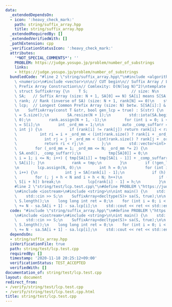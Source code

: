 ```yaml
---
data:
  _extendedDependsOn:
  - icon: ':heavy_check_mark:'
    path: string/suffix_array.hpp
    title: string/suffix_array.hpp
  _extendedRequiredBy: []
  _extendedVerifiedWith: []
  _pathExtension: cpp
  _verificationStatusIcon: ':heavy_check_mark:'
  attributes:
    '*NOT_SPECIAL_COMMENTS*': ''
    PROBLEM: https://judge.yosupo.jp/problem/number_of_substrings
    links:
    - https://judge.yosupo.jp/problem/number_of_substrings
  bundledCode: "#line 2 \"string/suffix_array.hpp\"\n#include <algorithm>\n#include\
    \ <numeric>\n#include <vector>\n\n// CUT begin\n// Suffix Array / Longest Common\
    \ Prefix Array Construction\n// Comlexity: O(N(log N)^2)\ntemplate <typename T>\
    \ struct SuffixArray {\n    T S;                   // size: N\n    std::vector<int>\
    \ SA;   // Suffix Array (size: N + 1, SA[0] == N) SA[i] means S[SA[i]:]\n    std::vector<int>\
    \ rank; // Rank (inverse of SA) (size: N + 1, rank[N] == 0)\n    std::vector<int>\
    \ lcp;  // Longest Common Prefix Array (size: N) betw. S[SA[i]:] & S[SA[i + 1]:]\n\
    \n    SuffixArray(const T &str, bool gen_lcp = true) : S(str) {\n        int N\
    \ = S.size();\n        SA.resize(N + 1);\n        std::iota(SA.begin(), SA.end(),\
    \ 0);\n        rank.assign(N + 1, -1);\n        for (int i = 0; i < N; i++) rank[i]\
    \ = S[i];\n        int _ord_mm = 1;\n\n        auto _comp_suffarr = [&](int i,\
    \ int j) {\n            if (rank[i] != rank[j]) return rank[i] < rank[j];\n  \
    \          int ri = i + _ord_mm < (int)rank.size() ? rank[i + _ord_mm] : -1;\n\
    \            int rj = j + _ord_mm < (int)rank.size() ? rank[j + _ord_mm] : -1;\n\
    \            return ri < rj;\n        };\n        std::vector<int> tmp(N + 1);\n\
    \        for (_ord_mm = 1; _ord_mm <= N; _ord_mm *= 2) {\n            std::sort(SA.begin(),\
    \ SA.end(), _comp_suffarr);\n            tmp[SA[0]] = 0;\n            for (int\
    \ i = 1; i <= N; i++) { tmp[SA[i]] = tmp[SA[i - 1]] + _comp_suffarr(SA[i - 1],\
    \ SA[i]); }\n            rank = tmp;\n        }\n        if (!gen_lcp) return;\n\
    \n        lcp.assign(N, 0);\n        int h = 0;\n        for (int i = 0; i < N;\
    \ i++) {\n            int j = SA[rank[i] - 1];\n            if (h) h--;\n    \
    \        for (; j + h < N and i + h < N; h++)\n                if (S[j + h] !=\
    \ S[i + h]) break;\n            lcp[rank[i] - 1] = h;\n        }\n    }\n};\n\
    #line 2 \"string/test/lcp.test.cpp\"\n#define PROBLEM \"https://judge.yosupo.jp/problem/number_of_substrings\"\
    \n#include <iostream>\n#include <string>\n\nint main() {\n    std::string S;\n\
    \    std::cin >> S;\n    SuffixArray<decltype(S)> sa(S, true);\n\n    int N =\
    \ S.length();\n    long long int ret = 0;\n    for (int i = 0; i < N; i++) ret\
    \ += N - sa.SA[i + 1] - sa.lcp[i];\n    std::cout << ret << std::endl;\n}\n"
  code: "#include \"string/suffix_array.hpp\"\n#define PROBLEM \"https://judge.yosupo.jp/problem/number_of_substrings\"\
    \n#include <iostream>\n#include <string>\n\nint main() {\n    std::string S;\n\
    \    std::cin >> S;\n    SuffixArray<decltype(S)> sa(S, true);\n\n    int N =\
    \ S.length();\n    long long int ret = 0;\n    for (int i = 0; i < N; i++) ret\
    \ += N - sa.SA[i + 1] - sa.lcp[i];\n    std::cout << ret << std::endl;\n}\n"
  dependsOn:
  - string/suffix_array.hpp
  isVerificationFile: true
  path: string/test/lcp.test.cpp
  requiredBy: []
  timestamp: '2020-11-18 20:25:12+09:00'
  verificationStatus: TEST_ACCEPTED
  verifiedWith: []
documentation_of: string/test/lcp.test.cpp
layout: document
redirect_from:
- /verify/string/test/lcp.test.cpp
- /verify/string/test/lcp.test.cpp.html
title: string/test/lcp.test.cpp
---
```

